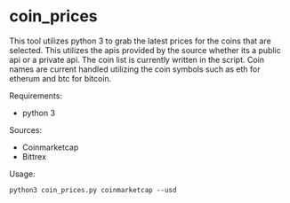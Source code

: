 # coin_prices

This tool utilizes python 3 to grab the latest prices for the coins that are
selected. This utilizes the apis provided by the source whether its a
public api or a private api. The coin list is currently written in the
script. Coin names are current handled utilizing the coin symbols such as
eth for etherum and btc for bitcoin.

Requirements:
+ python 3

Sources:
+ Coinmarketcap
+ Bittrex

Usage:
```
python3 coin_prices.py coinmarketcap --usd
```
